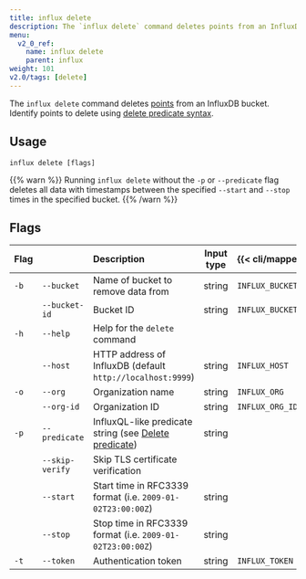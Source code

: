 ```yaml
---
title: influx delete
description: The `influx delete` command deletes points from an InfluxDB bucket.
menu:
  v2_0_ref:
    name: influx delete
    parent: influx
weight: 101
v2.0/tags: [delete]
---
```


The `influx delete` command deletes [points](/v2.0/reference/glossary/#point)
from an InfluxDB bucket.
Identify points to delete using [delete predicate syntax](/v2.0/reference/syntax/delete-predicate).

## Usage
```
influx delete [flags]
```

{{% warn %}}
Running `influx delete` without the `-p` or `--predicate` flag deletes all data with
timestamps between the specified `--start` and `--stop` times in the specified bucket.
{{% /warn %}}

## Flags
| Flag |                 | Description                                                                                      | Input type | {{< cli/mapped >}}   |
|:---- |:---             |:-----------                                                                                      |:----------:|:------------------   |
| `-b` | `--bucket`      | Name of bucket to remove data from                                                               | string     | `INFLUX_BUCKET_NAME` |
|      | `--bucket-id`   | Bucket ID                                                                                        | string     | `INFLUX_BUCKET_ID`   |
| `-h` | `--help`        | Help for the `delete` command                                                                    |            |                      |
|      | `--host`        | HTTP address of InfluxDB (default `http://localhost:9999`)                                       | string     | `INFLUX_HOST`        |
| `-o` | `--org`         | Organization name                                                                                | string     | `INFLUX_ORG`         |
|      | `--org-id`      | Organization ID                                                                                  | string     | `INFLUX_ORG_ID`      |
| `-p` | `--predicate`   | InfluxQL-like predicate string (see [Delete predicate](/v2.0/reference/syntax/delete-predicate)) | string     |                      |
|      | `--skip-verify` | Skip TLS certificate verification                                                                |            |                      |
|      | `--start`       | Start time in RFC3339 format (i.e. `2009-01-02T23:00:00Z`)                                       | string     |                      |
|      | `--stop`        | Stop time in RFC3339 format (i.e. `2009-01-02T23:00:00Z`)                                        | string     |                      |
| `-t` | `--token`       | Authentication token                                                                             | string     | `INFLUX_TOKEN`       |
